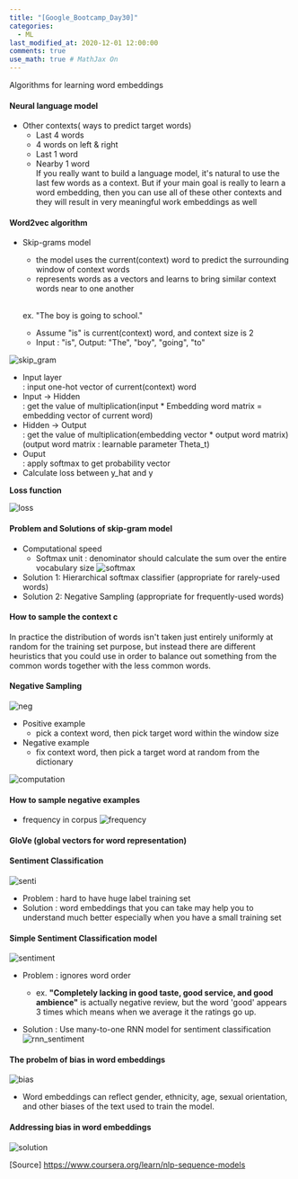 ```yaml
---
title: "[Google_Bootcamp_Day30]"
categories: 
  - ML
last_modified_at: 2020-12-01 12:00:00
comments: true
use_math: true # MathJax On
---
```

Algorithms for learning word embeddings

#### Neural language model

- Other contexts( ways to predict target words)
  - Last 4 words
  - 4 words on left & right
  - Last 1 word
  - Nearby 1 word <br>
  If you really want to build a language model, it's natural to use the last few words as a context. But if your main goal is really to learn a word embedding, then you can use all of these other contexts and they will result in very meaningful work embeddings as well
  

#### Word2vec algorithm

- Skip-grams model
  - the model uses the current(context) word to predict the surrounding window of context words
  - represents words as a vectors and learns to bring similar context words near to one another <br><br>
  
  ex. "The boy is going to school."
    - Assume "is" is current(context) word, and context size is 2
    - Input : "is", Output: "The", "boy", "going", "to"
  
![skip_gram](https://user-images.githubusercontent.com/62474292/101888880-12439a00-3be2-11eb-8b4e-b32b44135fb7.png)
  
  - Input layer<br> : input one-hot vector of current(context) word
  - Input -> Hidden<br> : get the value of multiplication(input * Embedding word matrix = embedding vector of current word)
  - Hidden -> Output<br> : get the value of multiplication(embedding vector * output word matrix) <br>
  (output word matrix : learnable parameter Theta_t)
  - Ouput<br> : apply softmax to get probability vector
  - Calculate loss between y_hat and y
  
  **Loss function**

  ![loss](https://user-images.githubusercontent.com/62474292/101888905-1b346b80-3be2-11eb-842b-0722559a7708.JPG)
  
#### Problem and Solutions of skip-gram model
- Computational speed 
  - Softmax unit : denominator should calculate the sum over the entire vocabulary size
  ![softmax](https://user-images.githubusercontent.com/62474292/101895054-5a66ba80-3bea-11eb-9eb0-dcb22e5e745f.png)
- Solution 1: Hierarchical softmax classifier (appropriate for rarely-used words)
- Solution 2: Negative Sampling (appropriate for frequently-used words)

#### How to sample the context c <br>

In practice the distribution of words isn't taken just entirely uniformly at random for the training set purpose, but instead there are different heuristics that you could use in order to balance out something from the common words together with the less common words.

#### Negative Sampling
![neg](https://user-images.githubusercontent.com/62474292/102166914-95aa0780-3ed0-11eb-90f9-f63b6352b4a1.png)

- Positive example
  - pick a context word, then pick target word within the window size
- Negative example
  - fix context word, then pick a target word at random from the dictionary
  
![computation](https://user-images.githubusercontent.com/62474292/102166911-9478da80-3ed0-11eb-872c-1625163e2f97.png)

#### How to sample negative examples
- frequency in corpus
![frequency](https://user-images.githubusercontent.com/62474292/102166970-bc683e00-3ed0-11eb-90e4-679f0fde14cd.gif)

#### GloVe (global vectors for word representation)


#### Sentiment Classification

![senti](https://user-images.githubusercontent.com/62474292/102118811-8c467e00-3e83-11eb-8dfe-ded8c9de98ee.png)

- Problem : hard to have huge label training set
- Solution : word embeddings that you can take may help you to understand much better especially when you have a small training set <br>

#### Simple Sentiment Classification model
![sentiment](https://user-images.githubusercontent.com/62474292/102118436-09bdbe80-3e83-11eb-885a-7b860242c8a3.png)

- Problem : ignores word order
  - ex. **"Completely lacking in good taste, good service, and good ambience"** is actually negative review, but the word 'good' appears 3 times which means when we average it the ratings go up.

- Solution : Use many-to-one RNN model for sentiment classification
![rnn_sentiment](https://user-images.githubusercontent.com/62474292/102118447-0d514580-3e83-11eb-8394-860f367fd128.png)

#### The probelm of bias in word embeddings
![bias](https://user-images.githubusercontent.com/62474292/102122181-78e9e180-3e88-11eb-87a5-bcc6e5218b3d.png)

- Word embeddings can reflect gender, ethnicity, age, sexual orientation, and other biases of the text used to train the model.

#### Addressing bias in word embeddings
![solution](https://user-images.githubusercontent.com/62474292/102122177-77201e00-3e88-11eb-8d4e-0726e71bded2.png)

  

[Source] https://www.coursera.org/learn/nlp-sequence-models
